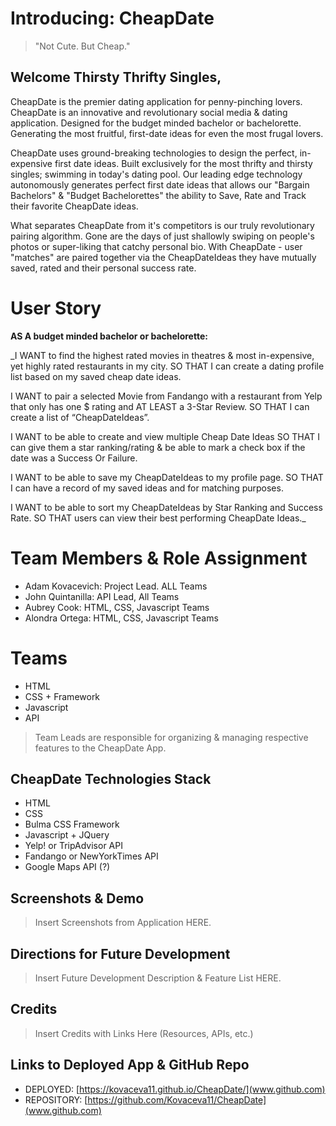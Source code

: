 # Introducing: CheapDate
>"Not Cute. But Cheap."

<!-- Insert Link To Deployed Application HERE -->
## Welcome Thirsty Thrifty Singles, 

CheapDate is the premier dating application for penny-pinching lovers. CheapDate is an innovative and revolutionary social media & dating application. Designed for the budget minded bachelor or bachelorette.  Generating the most fruitful, first-date ideas for even the most frugal lovers.

CheapDate uses ground-breaking technologies to design the perfect, in-expensive first date ideas. Built exclusively for the most thrifty and thirsty singles; swimming in today's dating pool. Our leading edge technology autonomously generates perfect first date ideas that allows our "Bargain Bachelors" & "Budget Bachelorettes" the ability to Save, Rate and Track their favorite CheapDate ideas.   

What separates CheapDate from it's competitors is our truly revolutionary pairing algorithm. Gone are the days of just shallowly swiping on people's photos or super-liking that catchy personal bio. With CheapDate - user "matches" are paired together via the CheapDateIdeas they have mutually saved, rated and their personal success rate.

# User Story
**AS A budget minded bachelor or bachelorette:**

_I WANT to find the highest rated movies in theatres & most in-expensive, yet highly rated restaurants in my city. 
SO THAT I can create a dating profile list based on my saved cheap date ideas. 

I WANT to pair a selected Movie from Fandango with a restaurant from Yelp that only has one $ rating and AT LEAST a 3-Star Review.
SO THAT I can create a list of “CheapDateIdeas”.

I WANT to be able to create and view multiple Cheap Date Ideas 
SO THAT I can give them a star ranking/rating & be able to mark a check box if the date was a Success Or Failure.

I WANT to be able to save my CheapDateIdeas to my profile page.
SO THAT I can have a record of my saved ideas and for matching purposes. 

I WANT to be able to sort my CheapDateIdeas by Star Ranking and Success Rate.
SO THAT users can view their best performing CheapDate Ideas._ 

# Team Members & Role Assignment

- Adam Kovacevich: Project Lead. ALL Teams
- John Quintanilla: API Lead, All Teams
- Aubrey Cook: HTML, CSS, Javascript Teams
- Alondra Ortega: HTML, CSS, Javascript Teams

# Teams
- HTML
- CSS + Framework
- Javascript
- API
>Team Leads are responsible for organizing & managing respective features to the CheapDate App.

## CheapDate Technologies Stack
- HTML
- CSS
- Bulma CSS Framework
- Javascript + JQuery
- Yelp! or TripAdvisor API
- Fandango or NewYorkTimes API
- Google Maps API (?)

## Screenshots & Demo
<!-- insert Screenshots here -->
>Insert Screenshots from Application HERE.
## Directions for Future Development
<!-- insert Content here -->
> Insert Future Development Description & Feature List HERE. 

## Credits
<!-- insert Credits & Links here -->
>Insert Credits with Links Here (Resources, APIs, etc.)

## Links to Deployed App & GitHub Repo
<!-- insert links here -->
- DEPLOYED: [https://kovaceva11.github.io/CheapDate/](www.github.com)
- REPOSITORY: [https://github.com/Kovaceva11/CheapDate](www.github.com)
